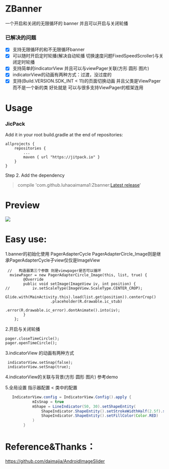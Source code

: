 # ZBanner
一个开启和关闭的无限循环的 banner 并且可以开启与关闭轮播
### 已解决的问题
- [x] 支持无限循环的和不无限循环banner
- [x] 可以随时开启定时轮播(解决自动轮播 切换速度问题FixedSpeedScroller)与关闭定时轮播
- [x] 支持简单的indicatorView 并且可以与viewPager关联(方形 圆形 图片)
- [x] indicatorView的动画有两种方式：过渡，没过度的
- [x] 支持(Build.VERSION.SDK_INT < 11)的页面切换动画 并且父类是ViewPager 而不是一个新的类 
好处就是 可以与很多支持ViewPager的框架连用

# Usage

### JicPack
Add it in your root build.gradle at the end of repositories:

	allprojects {
		repositories {
			...
			maven { url "https://jitpack.io" }
		}
	}
Step 2. Add the dependency
>  compile 'com.github.luhaoaimama1:Zbanner:[Latest release](https://github.com/luhaoaimama1/Zbanner/releases)'

# Preview

![](https://tva1.sinaimg.cn/large/007S8ZIlgy1gdsbcae6iog30780egqvb.gif)

# Easy use:
1.banner的初始化使用 PagerAdapterCycle  PagerAdapterCircle_Image则是继承PagerAdapterCycle子view仅仅是ImageView
     
     //   构造器第三个参数 则是viewpager是否可以循环
      mviewPager = new PagerAdapterCircle_Image(this, list, true) {
            @Override
            public void setImage(ImageView iv, int position) {
    //          iv.setScaleType(ImageView.ScaleType.CENTER_CROP);
                Glide.with(MainActivity.this).load(list.get(position)).centerCrop()
                        .placeholder(R.drawable.ic_stub)
                        .error(R.drawable.ic_error).dontAnimate().into(iv);
            }
        };
  2.开启与关闭轮播
  
    pager.closeTimeCircle();
    pager.openTimeCircle();

3.indicatorView 的动画有两种方式
    
     indicatorView.setSnap(false);
     indicatorView.setSnap(true);
 
 4.indicatorView的关联与背景(方形 圆形 图片)
 参考demo

 5.全局设置 指示器配置   <  类中的配置

 ``` java
    IndicatorView.config = IndicatorView.Config().apply {
             mIsSnap = true
             mShape = LineIndicator(50, 30).setShapeEntity(
                 ShapeIndicator.ShapeEntity().setStrokeWidthHalf(2.5f).setStrokeColor(Color.BLACK).setHaveFillColor(false),
                 ShapeIndicator.ShapeEntity().setFillColor(Color.RED)
             )
         }
 ```


# Reference&Thanks：
https://github.com/daimajia/AndroidImageSlider

